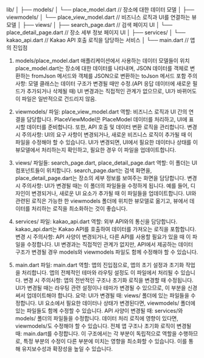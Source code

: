 lib/
│
├── models/
│   └── place_model.dart       // 장소에 대한 데이터 모델
│
├── viewmodels/
│   └── place_view_model.dart  // 비즈니스 로직과 UI를 연결하는 뷰모델
│
├── views/
│   ├── search_page.dart       // 검색 페이지 UI
│   └── place_detail_page.dart // 장소 세부 정보 페이지 UI
│
├── services/
│   └── kakao_api.dart         // Kakao API 호출 로직을 담당하는 서비스
│
└── main.dart                  // 앱의 진입점


1. models/place_model.dart
   애플리케이션에서 사용하는 데이터 모델들이 위치
   place_model.dart는 장소에 대한 데이터를 나타내며, JSON 데이터를 객체로 변환하는 fromJson 메서드와 객체를 JSON으로 변환하는 toJson 메서드 포함
   주의사항:
   모델 클래스는 데이터 구조가 변경될 때만 수정.(API 응답 데이터에 새로운 필드가 추가되거나 삭제될 때)
   UI 변경과는 직접적인 관계가 없으므로, UI가 바뀌어도 이 파일은 일반적으로 건드리지 않음.

2. viewmodels/
   파일: place_view_model.dart
   역할:
   비즈니스 로직과 UI 간의 연결을 담당합니다.
   PlaceViewModel은 PlaceModel 데이터를 처리하고, UI에 표시할 데이터를 준비합니다.
   또한, API 호출 및 데이터 변환 로직을 관리합니다.
   변경 시 주의사항:
   UI의 요구 사항이 변경되거나, 새로운 비즈니스 로직이 추가될 때 이 파일을 수정해야 할 수 있습니다.
   UI가 변경되면, UI에서 필요한 데이터나 상태를 이 뷰모델에서 처리하는지 확인하고, 필요한 경우 이 파일을 업데이트합니다.

3. views/
   파일들: search_page.dart, place_detail_page.dart
   역할:
   이 폴더는 UI 컴포넌트들이 위치합니다.
   search_page.dart는 검색 화면을, place_detail_page.dart는 장소의 세부 정보를 보여주는 화면을 담당합니다.
   변경 시 주의사항:
   UI가 변경될 때는 이 폴더의 파일들을 수정하게 됩니다. 예를 들어, 디자인이 변경되거나, 새로운 UI 요소가 추가될 때 이 파일들을 업데이트합니다.
   UI와 관련된 로직은 가능한 한 viewmodels 폴더에 위치한 뷰모델로 옮기고, 뷰에서 데이터를 처리하는 로직을 최소화하는 것이 좋습니다.

4. services/
   파일: kakao_api.dart
   역할:
   외부 API와의 통신을 담당합니다.
   kakao_api.dart는 Kakao API를 호출하여 데이터를 가져오는 로직을 포함합니다.
   변경 시 주의사항:
   API 사양이 변경되거나, 다른 API를 사용할 필요가 있을 때 이 파일을 수정합니다.
   UI 변경과는 직접적인 관계가 없지만, API에서 제공하는 데이터 구조가 변경될 경우 models와 viewmodels 파일도 함께 수정해야 할 수 있습니다.

5. main.dart
   파일: main.dart
   역할:
   앱의 진입점으로, 앱의 초기 설정과 초기화 작업을 처리합니다.
   앱의 전체적인 테마와 라우팅 설정도 이 파일에서 처리될 수 있습니다.
   변경 시 주의사항:
   앱의 전반적인 구조나 초기화 로직을 변경할 때 수정됩니다.
   UI가 변경될 때는 라우팅 관련 설정이나 테마가 변경될 수 있으므로, 이 부분을 신경 써서 업데이트해야 합니다.
   요약:
   UI가 변경될 때: views/ 폴더에 있는 파일들을 수정합니다. UI 요소에서 필요한 데이터나 상태가 변경된다면, viewmodels/ 폴더에 있는 파일들도 함께 수정할 수 있습니다.
   API 사양이 변경될 때: services/와 models/ 폴더의 파일들을 수정합니다. 데이터 처리 로직에 영향이 있다면, viewmodels/도 수정해야 할 수 있습니다.
   전체 앱 구조나 초기화 로직이 변경될 때: main.dart를 수정합니다.
   이 구조에서는 각 부분이 독립적으로 역할을 수행하므로, 특정 부분의 수정이 다른 부분에 미치는 영향을 최소화할 수 있습니다. 이를 통해 유지보수성과 확장성을 높일 수 있습니다.